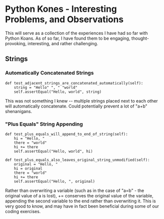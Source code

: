 # Python Kones - Interesting Problems, and Observations
This will serve as a collection of the experiences I have had so far with Python Koans. As of so far, I have found them to be engaging, thought-provoking, interesting, and rather challenging.

## Strings
### Automatically Concatenated Strings
    def test_adjacent_strings_are_concatenated_automatically(self):
        string = "Hello" ", " "world"
        self.assertEqual("Hello, world", string)
This was not something I knew -- multiple strings placed next to each other will automatically concatenate. Could potentially prevent a lot of "a+b" shenanigans.

### "Plus Equals" String Appending
    def test_plus_equals_will_append_to_end_of_string(self):
        hi = "Hello, "
        there = "world"
        hi += there
        self.assertEqual("Hello, world", hi)

    def test_plus_equals_also_leaves_original_string_unmodified(self):
        original = "Hello, "
        hi = original
        there = "world"
        hi += there
        self.assertEqual("Hello, ", original)
Rather than overwriting a variable (such as in the case of "a=b" - the original value of a is lost), += conserves the original value of the variable, appending the second variable to the end rather than overwriting it. This is very good to know, and may have in fact been beneficial during some of our coding exercises.

